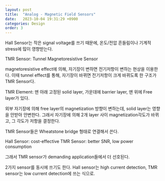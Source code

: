 ```yaml
---
layout: post
title:  "Analog - Magnetic Field Sensors"
date:   2023-10-04 19:31:29 +0900
categories: Design
order: 3
---
```


Hall Sensor는 작은 signal voltage를 쓰기 때문에, 온도/전압 흔들림이나 기계적 stress에 많이 영향받는다.

TMR Sensor: Tunnel Magnetoresistive Sensor

magnetoresistive effect에 의해, 자기장이 변하면 전기저항이 변하는 현상을 이용한다.
이때 tunnel effect를 통해, 자기장이 바뀌면 전기저항이 크게 바뀌도록 한 구조가 TMR Sensor다.

TMR Element: 맨 아래 고정된 solid layer, 가운데에 barrier layer, 맨 위에 Free layer가 있다.

외부 자기장에 의해 free layer의 magnetization 방향이 변하는데, solid layer는 영향을 안받아 안변한다.
그래서 자기장에 의해 2개 layer 사이 magnetization각도가 바뀌고, 그 각도가 저항을 결정한다.

TMR Sensor들은 Wheatstone bridge 형태로 연결해서 쓴다.

Hall Sensor: cost-effective
TMR Sensor: better SNR, low power consumption

그래서 TMR sensor가 demanding application들에서 더 선호된다.


2가지 sensor를 동시에 쓰기도 한다.
Hall sensor는 high current detection, TMR sensor는 low current detection에 쓰는 식으로.

